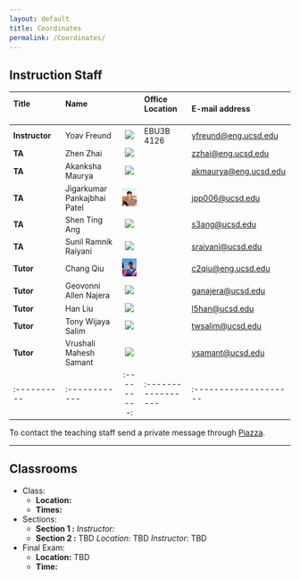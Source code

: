 ```yaml
---
layout: default
title: Coordinates
permalink: /Coordinates/
---
```



## Instruction Staff ##

| **Title**  &nbsp;&nbsp;&nbsp;&nbsp;&nbsp;&nbsp;&nbsp;&nbsp;&nbsp;&nbsp;&nbsp;&nbsp;&nbsp;&nbsp;&nbsp;&nbsp;&nbsp;&nbsp;&nbsp;&nbsp;  |  **Name**  &nbsp;&nbsp;&nbsp;&nbsp;&nbsp;&nbsp;&nbsp;&nbsp;&nbsp;&nbsp;&nbsp;&nbsp;&nbsp;&nbsp;&nbsp; |        | **Office Location** &nbsp;&nbsp;&nbsp;&nbsp;&nbsp;&nbsp;&nbsp; | **E-mail address** &nbsp;&nbsp;&nbsp;&nbsp;&nbsp;&nbsp;&nbsp;&nbsp;&nbsp;&nbsp;&nbsp;&nbsp;&nbsp;&nbsp; |
|:----------|:------------|:---------:|:-----------------|:----------------------|
|  **Instructor**	| Yoav Freund		| ![](/images/2010yoav2.png) | EBU3B 4126	|  yfreund@eng.ucsd.edu 	|
| **TA**		| Zhen Zhai		| ![](/images/Zhen.jpg)	|  	| zzhai@eng.ucsd.edu	|
| **TA**		| Akanksha Maurya		| ![](/images/Akanksha.jpg)	|  	| akmaurya@eng.ucsd.edu	|
| **TA**		| Jigarkumar Pankajbhai Patel		| ![](/images/Jigar.jpg)	|  	| jpp006@ucsd.edu	|
| **TA**		| Shen Ting Ang		| ![](/images/Shen.jpg)	|  	| s3ang@ucsd.edu	|
| **TA**		| Sunil Ramnik Raiyani		| ![](/images/Sunil.jpg)	|  	| sraiyani@ucsd.edu	|
| **Tutor**		| Chang Qiu		| ![](/images/Chang.jpg)	|  	| c2qiu@eng.ucsd.edu	|
| **Tutor**		| Geovonni Allen Najera		| ![](/images/Geovonni.jpg)	|  	| ganajera@ucsd.edu	|
| **Tutor**		| Han Liu		| ![](/images/Han.jpg)	| 	| l5han@ucsd.edu	|
| **Tutor**		| Tony Wijaya Salim		| ![](/images/Tony.jpg)	| 	| twsalim@ucsd.edu	|
| **Tutor**		| Vrushali Mahesh Samant		| ![](/images/Vrushali.jpg)	| 	| vsamant@ucsd.edu	|
|:----------|:------------|:---------:|:-----------------|:--------------------|:----------------------|


To contact the teaching staff send a private message through [Piazza](https://piazza.com/ucsd/fall2014/cse103/).

-------------------
## Classrooms ##

* Class:
	* **Location:**
	* **Times:**
* Sections:
	* **Section 1 :**
        *Instructor:*
	* **Section 2 :** TBD *Location:* TBD
        *Instructor:* TBD
* Final Exam:
	* **Location:** TBD
	* **Time:**
